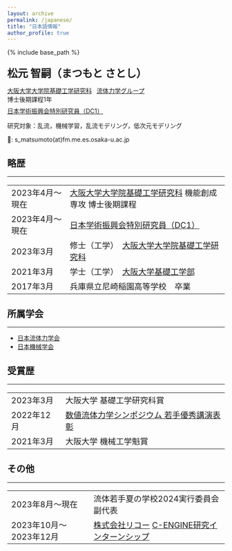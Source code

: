 ```yaml
---
layout: archive
permalink: /japanese/
title: "日本語情報"
author_profile: true
---
```


{% include base_path %}

<p style="margin-bottom:  1.5em;"></p>
<font size="5"><b>松元 智嗣（まつもと さとし）</b></font>

[大阪大学大学院基礎工学研究科](https://www.es.osaka-u.ac.jp/ja/)
&ensp;[流体力学グループ](https://fm.me.es.osaka-u.ac.jp/index.html) <br>
博士後期課程1年
<p style="margin-bottom:  -0.5em;"></p>

[日本学術振興会特別研究員（DC1）](https://www.jsps.go.jp/j-pd/index.html)

研究対象：乱流，機械学習，乱流モデリング，低次元モデリング

📧: s_matsumoto(at)fm.me.es.osaka-u.ac.jp

## 略歴
----
<table style="border:none;font-size: 14pt;cellspacing=0">
    <tr style="border:none;">
        <td style="border:none;">2023年4月〜現在</td><td style="border:none;"><a href="https://www.es.osaka-u.ac.jp/ja/">大阪大学大学院基礎工学研究科</a> 機能創成専攻 博士後期課程</td>
    </tr>
    <tr style="border:none;">
        <td style="border:none;">2023年4月〜現在</td><td style="border:none;"><a href="https://www.jsps.go.jp/j-pd/index.html">日本学術振興会特別研究員（DC1）</a></td>
    </tr>
    <tr style="border:none;">
        <td style="border:none;">2023年3月</td><td style="border:none;">修士（工学）　<a href="https://www.es.osaka-u.ac.jp/ja/">大阪大学大学院基礎工学研究科</a></td>
    </tr>
    <tr style="border:none;">
        <td style="border:none;">2021年3月</td><td style="border:none;">学士（工学）　<a href="https://www.es.osaka-u.ac.jp/ja/">大阪大学基礎工学部</a></td>
    </tr>
    <tr style="border:none;">
        <td style="border:none;">2017年3月</td><td style="border:none;">兵庫県立尼崎稲園高等学校　卒業</td>
    </tr>
</table>

## 所属学会
----
- [日本流体力学会](https://www.nagare.or.jp/)
- [日本機械学会](https://www.jsme.or.jp/)

## 受賞歴
----
<table style="border:none;font-size: 14pt;cellspacing=0">
    <tr style="border:none;">
        <td style="border:none;">2023年3月</td><td style="border:none;">大阪大学 基礎工学研究科賞</td>
    </tr>
    <tr style="border:none;">
        <td style="border:none;">2022年12月</td><td style="border:none;"><a href="https://www.nagare.or.jp/prize/6403/6802.html">数値流体力学シンポジウム 若手優秀講演表彰</a></td>
    </tr>
    <tr style="border:none;">
        <td style="border:none;">2021年3月</td><td style="border:none;">大阪大学 機械工学魁賞</td>
    </tr>
</table>

## その他
----
<table style="border:none;font-size: 14pt;cellspacing=0">
    <tr style="border:none;">
        <td style="border:none;">2023年8月〜現在</td><td style="border:none;">流体若手夏の学校2024実行委員会 副代表</td>
    </tr>
    <tr style="border:none;">
        <td style="border:none;">2023年10月〜2023年12月</td><td style="border:none;"><a href="https://www.ricoh.co.jp/">株式会社リコー</a> <a href="https://www.c-engine.org/">C-ENGINE研究インターンシップ</a></td>
    </tr>
</table>
